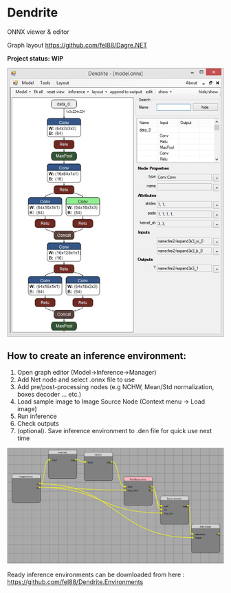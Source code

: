 # Dendrite
ONNX viewer &amp; editor

Graph layout https://github.com/fel88/Dagre.NET

**Project status: WIP**

<img src="imgs/2.jpg"/>

## How to create an inference environment:

1. Open graph editor  (Model->Inference->Manager)
2. Add Net node and select .onnx file to use
3. Add pre/post-processing nodes (e.g NCHW, Mean/Std normalization, boxes decoder ... etc.)
4. Load sample image to Image Source Node (Context menu -> Load image)
5. Run inference
6. Check outputs
7. (optional). Save inference environment to .den file for quick use next time

<img src="imgs/3.jpg"/>

Ready inference environments can be downloaded from here : https://github.com/fel88/Dendrite.Environments
